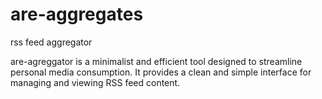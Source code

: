# are-aggregates
rss feed aggregator

are-agreggator is a minimalist and efficient tool designed to streamline personal media consumption. 
It provides a clean and simple interface for managing and viewing RSS feed content.
